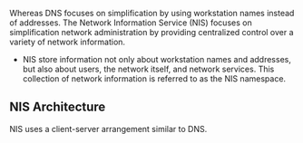 Whereas DNS focuses on simplification by using workstation names instead of addresses. 
The Network Information Service (NIS) focuses on simplification network administration by providing centralized control over a variety of network information.
- NIS store information not only about workstation names and addresses, but also about users, the network itself, and network services. This collection of network information is referred to as the NIS namespace.
## NIS Architecture
NIS uses a client-server arrangement similar to DNS.